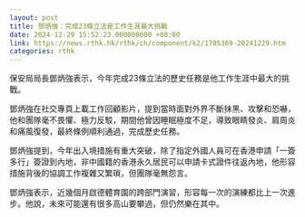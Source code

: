 ```yaml
---
layout: post
title: 鄧炳強：完成23條立法是工作生涯最大挑戰
date: 2024-12-29 15:52:23.000000000 +08:00
link: https://news.rthk.hk/rthk/ch/component/k2/1785369-20241229.htm
categories: rthk
---
```


保安局局長鄧炳強表示，今年完成23條立法的歷史任務是他工作生涯中最大的挑戰。

鄧炳強在社交專頁上載工作回顧影片，提到當時面對外界不斷抹黑、攻擊和恐嚇，他和團隊毫不畏懼、極力反駁，期間他曾因睡眠極度不足，導致眼睛發炎、肩周炎和痛風復發，最終條例順利通過，完成歷史任務。

鄧炳強提到，今年出入境措施有重大突破，除了指定外國人員可在香港申請「一簽多行」簽證到內地，非中國籍的香港永久居民可以申請卡式證件往返內地，他形容措施背後的協調工作複雜又繁瑣，但團隊毫無怨言。

鄧炳強表示，近幾個月啟德體育園的跨部門演習，形容每一次的演練都比上一次進步。他說，未來可能還有很多高山要攀過，但仍然樂在其中。
